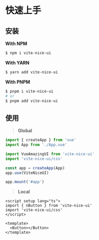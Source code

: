 <!--
 * @Descripttion: 
 * @version: 
 * @Author: 陶帅星
 * @Date: 2023-07-10 16:01:58
 * @LastEditors: 陶帅星
 * @LastEditTime: 2023-07-10 16:03:43
-->
# 快速上手

## 安装

**With NPM**

```bash
$ npm i vite-nice-ui
```

**With YARN**

```bash
$ yarn add vite-nice-ui
```

**With PNPM**

```bash
$ pnpm i vite-nice-ui
# or
$ pnpm add vite-nice-ui
```

## 使用

> **Global**

```ts
import { createApp } from 'vue'
import App from './App.vue'

import VueAmazingUI from 'vite-nice-ui'
import 'vite-nice-ui/css'

const app = createApp(App)
app.use(ViteNiceUI)

app.mount('#app')
```

> **Local**

```vue
<script setup lang="ts">
import { nButton } from 'vite-nice-ui'
import 'vite-nice-ui/css'
</script>

<template>
  <Button></Button>
</template>
```
